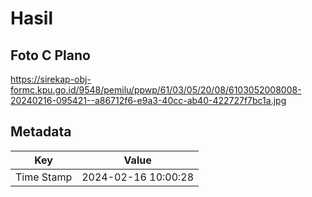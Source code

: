 # Hasil

## Foto C Plano

https://sirekap-obj-formc.kpu.go.id/9548/pemilu/ppwp/61/03/05/20/08/6103052008008-20240216-095421--a86712f6-e9a3-40cc-ab40-422727f7bc1a.jpg


## Metadata

| Key        | Value               |
| ---------- | ------------------- |
| Time Stamp | 2024-02-16 10:00:28 |



